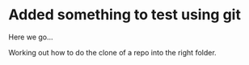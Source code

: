# Added something to test using git

Here we go...

Working out how to do the clone of a repo into the right folder.
